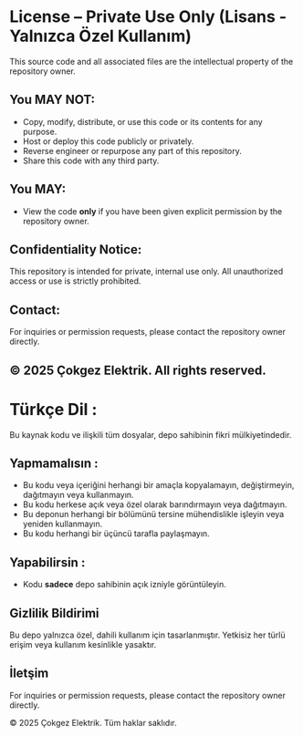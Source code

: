 # License – Private Use Only (Lisans - Yalnızca Özel Kullanım)

This source code and all associated files are the intellectual property of the repository owner.

## You MAY NOT:
- Copy, modify, distribute, or use this code or its contents for any purpose.
- Host or deploy this code publicly or privately.
- Reverse engineer or repurpose any part of this repository.
- Share this code with any third party.

## You MAY:
- View the code **only** if you have been given explicit permission by the repository owner.

## Confidentiality Notice:
This repository is intended for private, internal use only. All unauthorized access or use is strictly prohibited.

## Contact:
For inquiries or permission requests, please contact the repository owner directly.

© 2025 Çokgez Elektrik. All rights reserved.
-----------------------------------------------
# Türkçe Dil :

Bu kaynak kodu ve ilişkili tüm dosyalar, depo sahibinin fikri mülkiyetindedir.

## Yapmamalısın :
- Bu kodu veya içeriğini herhangi bir amaçla kopyalamayın, değiştirmeyin, dağıtmayın veya kullanmayın.
- Bu kodu herkese açık veya özel olarak barındırmayın veya dağıtmayın.
- Bu deponun herhangi bir bölümünü tersine mühendislikle işleyin veya yeniden kullanmayın.
- Bu kodu herhangi bir üçüncü tarafla paylaşmayın.

## Yapabilirsin :
- Kodu **sadece** depo sahibinin açık izniyle görüntüleyin.

## Gizlilik Bildirimi
Bu depo yalnızca özel, dahili kullanım için tasarlanmıştır. Yetkisiz her türlü erişim veya kullanım kesinlikle yasaktır.

## İletşim 
For inquiries or permission requests, please contact the repository owner directly.

© 2025 Çokgez Elektrik. Tüm haklar saklıdır.
